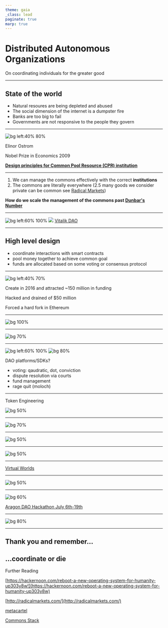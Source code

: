 ```yaml
---
theme: gaia
_class: lead
paginate: true
marp: true
---
```


<!-- ![bg left:40% 80%](https://raw.githubusercontent.com/marp-team/marp/master/marp.png) -->

# **Distributed Autonomous Organizations**

On coordinating individuals for the greater good

---

## State of the world

- Natural resoures are being depleted and abused
- The social dimension of the internet is a dumpster fire
- Banks are too big to fail
- Governments are not responsive to the people they govern

---

![bg left:40% 80%](ostrom.jpg)

Elinor Ostrom

Nobel Prize in Economics 2009

[**Design principles for Common Pool Resource (CPR) institution**](https://en.wikipedia.org/wiki/Elinor_Ostrom)

---

1. We can manage the commons effectively with the correct **institutions**
2. The commons are literally everywhere
(2.5 many goods we consider private can be common see [Radical Markets](http://radicalmarkets.com/))

**How do we scale the management of the commons past [Dunbar's Number](https://en.wikipedia.org/wiki/Dunbar's_number)**

---

![bg left:60% 100%](vitalik_dao.png)
![](eth_logo.png)
[Vitalik DAO](https://blog.ethereum.org/2014/05/06/daos-dacs-das-and-more-an-incomplete-terminology-guide/)

---

## High level design

- coordinate interactions with smart contracts
- pool money together to achieve common goal
- funds are allocated based on some voting or consensus protocol

---

![bg left:40% 70%](The-dao-logo.png)

Create in 2016 and attracted ~150 million in funding

Hacked and drained of $50 million

Forced a hard fork in Ethereum

---

![bg 100%](bloomberg.png)

---

![bg 70%](MVP-commons.png)

---

![bg left:60% 100%](aragon.svg)
![bg 80%](moloch.png)

DAO platforms/SDKs?

- voting: qaudratic, dot, conviction
- dispute resolution via courts
- fund management
- rage quit (moloch)

---

 Token Engineering

![bg 50%](tokenengineering.png)

---

![bg 70%](Althea.png)

---

![bg 50%](curadao.png)

---

![bg 50%](wickedSunday.png)

---

[Virtual Worlds](https://www.cryptovoxels.com/play?coords=NW@357E,105S.)

---

![bg 50%](basex.png)

---

![bg 60%](hackforfreedom.png)

[Aragon DAO Hackathon July 6th-19th](https://hackforfreedom.org/)

---

![bg 80%](forktheworld.png)

---

## Thank you and remember...

## ...coordinate or die

Further Reading

[https://hackernoon.com/reboot-a-new-operating-system-for-humanity-up303y8w!](https://hackernoon.com/reboot-a-new-operating-system-for-humanity-up303y8w)

[http://radicalmarkets.com/](http://radicalmarkets.com/)

[metacartel](https://medium.com/metacartel)

[Commons Stack](https://commonsstack.org/)